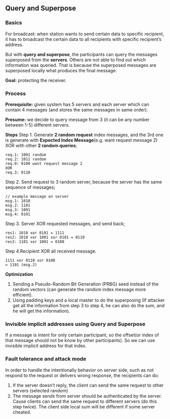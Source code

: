 ## Query and Superpose

### Basics

For broadcast: when station wants to send certain data to specific recipient, it has to broadcast the certain data to all recipients with specific recipient’s address. 

But with **query and superpose**, the participants can query the messages superposed from the **servers**. Others are not able to find out which information was queried. That is because the superposed messages are superposed locally what produces the final message.

**Goal:** protecting the receiver.

### Process

**Prerequisite:** given system has 5 servers and each server which can contain 4 messages (and stores the same messages in same order).

**Presume:** we decide to query message from 3 (it can be any number between 1-5) different servers.

**Steps**
Step 1. Generate **2 random request** index messages, and the 3rd one is generate with **Expected Index Message**(e.g. want request message 2) XOR with other **2 random queries**;

	req.1: 1001 random 
	req.2: 1011 random
	req.0: 0100 want request message 2 
	XOR 
	req.3: 0110 

Step 2. Send request to 3 random server, because the server has the same sequence of messages;

	// example message on server
	msg.1: 1010
	msg.2: 1101
	msg.3: 1001
	msg.4: 0101

Step 3. Server XOR requested messages, and send back;

	res1: 1010 xor 0101 = 1111
	res2: 1010 xor 1001 xor 0101 = 0110
	res3: 1101 xor 1001 = 0100

Step 4.Recipient XOR all received message.

	1111 xor 0110 xor 0100 
	= 1101 (msg.2)

**Optimization**
1. Sending a Pseudo-Random Bit Generation (PRBG) seed instead of the random vectors (can generate the random index message more efficient).
2. Using padding keys and a local master to do the superposing (If attacker get all the information from step 3 to step 4, he can also do the sum, and he will get the information).

### Invisible implicit addresses using Query and Superpose
If a message is intent for only certain participant, so the offset(or index of that message should not be know by other participants). So we can use invisible implicit address for that index. 

### Fault tolerance and attack mode

In order to handle the intentionally behavior on server side, such as not respond to the request or delivers wrong response, the recipients can do:

1. If the server doesn’t reply, the client can send the same request to other servers (selected random)
2. The message sends from server should be authenticated by the server. Cause clients can send the same request to different servers (do this step twice). The client side local sum will be different if some server cheated.
